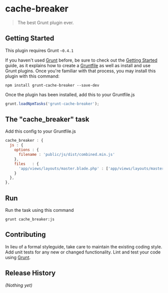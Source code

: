 # cache-breaker

> The best Grunt plugin ever.

## Getting Started
This plugin requires Grunt `~0.4.1`

If you haven't used [Grunt](http://gruntjs.com/) before, be sure to check out the [Getting Started](http://gruntjs.com/getting-started) guide, as it explains how to create a [Gruntfile](http://gruntjs.com/sample-gruntfile) as well as install and use Grunt plugins. Once you're familiar with that process, you may install this plugin with this command:

```shell
npm install grunt-cache-breaker --save-dev
```

Once the plugin has been installed, add this to your Gruntfile.js

```js
grunt.loadNpmTasks('grunt-cache-breaker');
```

## The "cache_breaker" task

Add this config to your Gruntfile.js

```js
cache_breaker : {
  js : {
    options : {
      filename : 'public/js/dist/combined.min.js'
    },
    files   : {
      'app/views/layouts/master.blade.php' : ['app/views/layouts/master.blade.php']
    }
  },
},
```

## Run

Run the task using this command

```shell
grunt cache_breaker:js
```


## Contributing
In lieu of a formal styleguide, take care to maintain the existing coding style. Add unit tests for any new or changed functionality. Lint and test your code using [Grunt](http://gruntjs.com/).

## Release History
_(Nothing yet)_
